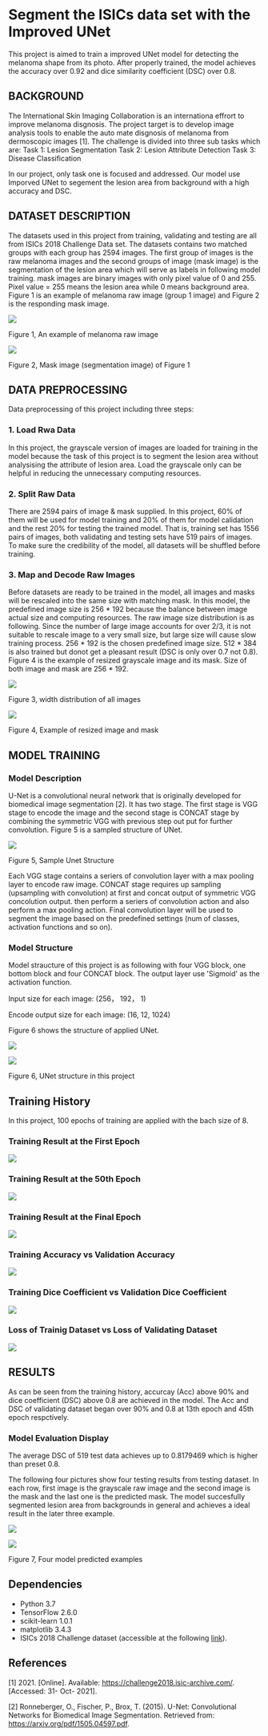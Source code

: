 # Segment the ISICs data set with the Improved UNet

This project is aimed to train a improved UNet model for detecting the melanoma shape from its photo. After properly trained, the model achieves the accuracy over 0.92 and dice similarity coefficient (DSC) over 0.8.

## BACKGROUND
The International Skin Imaging Collaboration is an internationa effrort to improve melanoma disgnosis. The project target is to develop image analysis tools to enable the auto mate disgnosis of melanoma from dermoscopic images [1]. The challenge is divided into three sub tasks which are:
Task 1: Lesion Segmentation 
Task 2: Lesion Attribute Detection 
Task 3: Disease Classification 

In our project, only task one is focused and addressed. Our model use Imporved UNet to segement the lesion area from background with a high accuracy and DSC. 

## DATASET DESCRIPTION

The datasets used in this project from training, validating and testing are all from ISICs 2018 Challenge Data set. The datasets contains two matched groups with each group has 2594 images. The first group of images is the raw melanoma images and the second groups of image (mask image) is the segmentation of the lesion area which will serve as labels in following model training.  mask images are binary images with only pixel value of 0 and 255. Pixel value = 255 means the lesion area while 0 means background area. Figure 1 is an example of melanoma raw image (group 1 image) and Figure 2 is the responding mask image.

![](./images/ISIC_0000008.jpg)

Figure 1, An example of melanoma raw image

![](./images/ISIC_0000008_segmentation.png)

Figure 2, Mask image (segmentation image) of Figure 1 
## DATA PREPROCESSING

Data preprocessing of this project including three steps:

### 1. Load Rwa Data

In this project, the grayscale version of images are loaded for training in the model because the task of this project is to segment the lesion area without analysising the attribute of lesion area. Load the grayscale only can be helpful in reducing the unnecessary computing resources. 

### 2. Split Raw Data

There are 2594 pairs of image & mask supplied. In this project, 60% of them will be used for model training and 20% of them for model calidation and the rest 20% for testing the trained model. That is, training set has 1556 pairs of images, both validating and testing sets have 519 pairs of images. To make sure the credibility of the model, all datasets will be shuffled before training. 

### 3. Map and Decode Raw Images

Before datasets are ready to be trained in the model, all images and masks will be rescaled into the same size with matching mask. In this model, the predefined image size is 256 * 192 because the balance between image actual size and computing resources. The raw image size distribution is as following. Since the number of large image accounts for over 2/3, it is not suitable to rescale image to a very small size, but large size will cause slow training process. 256 * 192 is the chosen predefined image size. 512 * 384 is also trained but donot get a pleasant result (DSC is only over 0.7 not 0.8). Figure 4 is the example of resized grayscale image and its mask. Size of both image and mask are 256 * 192.


![](./images/width_distribution.png)

Figure 3, width distribution of all images

![](./images/resized.png)

Figure 4, Example of resized image and mask


## MODEL TRAINING 

### Model Description
U-Net is a convolutional neural network that is originally developed for biomedical image segmentation [2]. It has two stage. The first stage is VGG stage to encode the image and the second stage is CONCAT stage by combining the symmetric VGG with previous step out put for further convolution. Figure 5 is a sampled structure of UNet. 

![](./images/unet.jpg)

Figure 5, Sample Unet Structure

Each VGG stage contains a seriers of convolution layer with a max pooling layer to encode raw image. CONCAT stage requires up sampling (upsampling with convolution) at first and concat output of symmetric VGG concolution output. then perform a seriers of convolution action and also perform a max pooling action. Final convolution layer will be used to segment the image based on the predefined settings (num of classes, activation functions and so on). 


### Model Structure

Model straucture of this project is as following with four VGG block, one bottom block and four CONCAT block. The output layer use 'Sigmoid' as the activation function.

Input size for each image: (256， 192， 1)

Encode output size for each image: (16, 12, 1024)

Figure 6 shows the structure of applied UNet.

![](./images/UNet_cons_1.png)

![](./images/UNet_cons_2.png)

Figure 6, UNet structure in this project

## Training History

In this project, 100 epochs of training are applied with the bach size of 8. 
### Training Result at the First Epoch
![](./images/epoch1.png)
### Training Result at the 50th Epoch
![](./images/epoch50.png)
### Training Result at the Final Epoch
![](./images/epoch100.png)

### Training Accuracy vs Validation Accuracy
![](./images/accuracy.png)
### Training Dice Coefficient vs Validation Dice Coefficient
![](./images/DSC.png)

### Loss of Trainig Dataset vs Loss of Validating Dataset 
![](./images/loss.png)

## RESULTS
As can be seen from the training history, accurcay (Acc) above 90% and dice coefficient (DSC) above 0.8 are achieved in the model. The Acc and DSC of validating dataset began over 90% and 0.8 at 13th epoch and 45th epoch respctively.

### Model Evaluation Display

The average DSC of 519 test data achieves up to 0.8179469 which is higher than preset 0.8. 

The following four pictures show four testing results from testing dataset. In each row, first image is the grayscale raw image and the second image is the mask and the last one is the predicted mask. The model succesfully segmented lesion area from backgrounds in general and achieves a ideal result in the later three example. 

![](./images/pred_1.png)

![](./images/pred_2.png)

Figure 7, Four model predicted examples

## Dependencies
- Python 3.7
- TensorFlow 2.6.0
- scikit-learn 1.0.1
- matplotlib 3.4.3
- ISICs 2018 Challenge dataset (accessible at the following [link](https://challenge2018.isic-archive.com/)).


## References

[1] 2021. [Online]. Available: https://challenge2018.isic-archive.com/. [Accessed: 31- Oct- 2021].

[2] Ronneberger, O., Fischer, P., Brox, T. (2015). U-Net: Convolutional Networks for Biomedical Image Segmentation. Retrieved from: https://arxiv.org/pdf/1505.04597.pdf.


